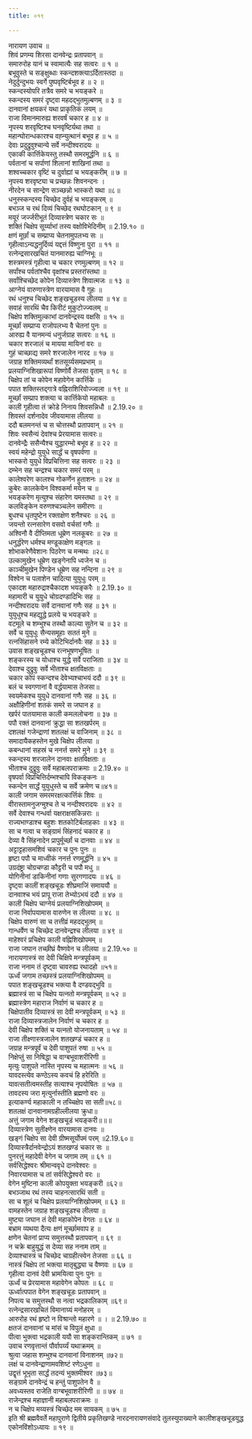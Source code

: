 ```yaml
---
title: ०१९

---
```

नारायण उवाच ॥  
शिवं प्रणम्य शिरसा दानवेन्द्रः प्रतापवान् ॥  
समारुरोह यानं च स्वामात्यैः सह सत्वरः ॥ १ ॥  
बभूवुस्ते च सङ्क्षुब्धाः स्कन्दशक्त्याऽर्दितास्तदा ॥  
नेदुर्दुन्दुभयः स्वर्गे पुष्पवृष्टिर्बभूव ह ॥ २ ॥  
स्कन्दस्योपरि तत्रैव समरे च भयङ्करे ॥  
स्कन्दस्य समरं दृष्ट्वा महदद्भुतमुल्बणम् ॥ ३ ॥  
दानवानां क्षयकरं यथा प्राकृतिकं लयम् ॥  
राजा विमानमारुह्य शरवर्षं चकार ह ॥ ४ ॥  
नृपस्य शरवृष्टिश्च घनवृष्टिर्यथा तथा ॥  
महान्घोरान्धकारश्च वह्न्युत्थानं बभूव ह ॥ ५ ॥  
देवाः प्रदुद्रुवुश्चान्ये सर्वे नन्दीश्वरादयः ॥  
एकाकी कार्त्तिकेयस्तु तस्थौ समरमूर्द्धनि ॥ ६ ॥  
पर्वतानां च सर्पाणां शिलानां शाखिनां तथा ॥  
शश्वच्चकार वृष्टिं च दुर्वाह्यां च भयङ्करीम् ॥ ७ ॥  
नृपस्य शरवृष्ट्या च प्रच्छन्नः शिवनन्दनः ।  
नीरदेन च सान्द्रेण सञ्च्छन्नो भास्करो यथा ॥८॥  
धनुस्स्कन्दस्य चिच्छेद दुर्वहं च भयङ्करम् ॥  
बभञ्ज च रथं दिव्यं चिच्छेद रथघोटकान् ॥ ९ ॥  
मयूरं जर्ज्जरीभूतं दिव्यास्त्रेण चकार सः ॥  
शक्तिं चिक्षेप सूर्य्याभां तस्य वक्षोविभेदिनीम् ॥ 2.19.१० ॥  
क्षणं मूर्छां च सम्प्राप्य चेतनामुपलभ्य सः ॥  
गृहीत्वाऽन्यद्धनुर्दिव्यं यद्दत्तं विष्णुना पुरा ॥ ११ ॥  
रत्नेन्द्रसारखचितं यानमारुह्य चाग्निभूः ॥  
शस्त्रमस्त्रं गृहीत्वा च चकार रणमुल्बणम् ॥ १२ ॥  
सर्पांश्च पर्वतांश्चैव वृक्षांश्च प्रस्तरांस्तथा ॥  
सर्वांश्चिच्छेद कोपेन दिव्यास्त्रेण शिवात्मजः ॥ १३ ॥  
आग्नेयं वारुणास्त्रेण वारयामास वै गुहः ॥  
रथं धनुश्च चिच्छेद शङ्खचूडस्य लीलया ॥ १४ ॥  
सवाहं सारथिं चैव किरीटं मुकुटोज्ज्वलम् ॥  
चिक्षेप शक्तिमुल्काभां दानवेन्द्रस्य वक्षसि ॥ १५ ॥  
मूर्च्छां सम्प्राप्य राजोपलभ्य वै चेतनां पुनः ॥  
आरुह्य वै यानमन्यं धनुर्जग्राह सत्वरः ॥ १६ ॥  
चकार शरजालं च मायया मायिनां वरः ॥  
गुहं चाच्छाद्य समरे शरजालेन नारद ॥ १७ ॥  
जग्राह शक्तिमव्यर्थां शतसूर्य्यसमप्रभाम् ॥  
प्रलयाग्निशिखारूपां विष्णोर्वै तेजसा वृताम् ॥ १८ ॥  
चिक्षेप तां च कोपेन महावेगेन कार्त्तिके ॥  
पपात शक्तिस्तद्गात्रे वह्निराशिरिवोज्ज्वला ॥ १९ ॥  
मूर्च्छां सम्प्राप शक्त्या च कार्त्तिकेयो महाबलः ॥  
काली गृहीत्वा तं क्रोडे निनाय शिवसन्निधौ ॥ 2.19.२० ॥  
शिवस्तं दर्शनादेव जीवयामास लीलया ॥  
ददौ बलमनन्तं च स चोत्तस्थौ प्रतापवान् ॥ २१ ॥  
शिवः स्वसैन्यं देवांश्च प्रेरयामास सत्वरः॥  
दानवेन्द्रैः ससैन्यैश्च युद्धारम्भो बभूव ह ॥ २२ ॥  
स्वयं महेन्द्रो युयुधे सार्द्धं च वृषपर्वणा ॥  
भास्करो युयुधे विप्रचित्तिना सह सत्वरः ॥ २३ ॥  
दम्भेन सह चन्द्रश्च चकार समरं परम् ॥  
कालेश्वरेण कालश्च गोकर्णेन हुताशनः ॥ २४ ॥  
कुबेरः कालकेयेन विश्वकर्मा मयेन च ॥  
भयङ्करेण मृत्युश्च संहारेण यमस्तथा ॥ २९ ॥  
कलविङ्केन वरुणश्चञ्चलेन समीरणः ॥  
बुधश्च धृतपुष्टेन रक्ताक्षेण शनैश्चरः ॥ २६ ॥  
जयन्तो रत्नसारेण वसवो वर्चसां गणैः ॥  
अश्विनौ वै दीप्तिमता धूम्रेण नलकूबरः ॥ २७ ॥  
धनुर्द्धरेण धर्मश्च मण्डूकाक्षेण मङ्गलः ॥  
शोभाकरेणैवेशानः पिठरेण च मन्मथः ॥२८॥  
उल्कामुखेन धूम्रेण खङ्गेनापि ध्वजेन च ॥  
काञ्चीमुखेन पिण्डेन धूम्रेण सह नन्दिना ॥ २९ ॥  
विश्वेन च पलाशेन चादित्या युयुधुः परम् ॥  
एकादश महारुद्राश्चैकादश भयङ्करैः ॥ 2.19.३० ॥  
महामारी च युयुधे चोग्रदण्डादिभिः सह ॥  
नन्दीश्वरादयः सर्वे दानवानां गणैः सह ॥ ३१ ॥  
युयुधुश्च महद्युद्धे प्रलये च भयङ्करे ॥  
वटमूले च शम्भुश्च तस्थौ काल्या सुतेन च ॥ ३२ ॥  
सर्वे च युयुधुः सैन्यसमूहाः सततं मुने ॥  
रत्नसिंहासने रम्ये कोटिभिर्दानवैः सह ॥ ३३ ॥  
उवास शङ्खचूडश्च रत्नभूषणभूषितः ॥  
शङ्करस्य च योधाश्च युद्धे सर्वे पराजिताः ॥ ३४ ॥  
देवाश्च दुद्रुवुः सर्वे भीताश्च क्षतविक्षताः ॥  
चकार कोपं स्कन्दश्च देवेभ्यश्चाभयं ददौ ॥ ३९ ॥  
बलं च स्वगणानां वै वर्द्धयामास तेजसा॥  
स्वयमेकश्च युयुधे दानवानां गणैः सह ॥ ३६ ॥  
अक्षौहिणीनां शतकं समरे स जघान ह ॥  
खर्परं पातयामास काली कमललोचना ॥ ३७ ॥  
पपौ रक्तं दानवानां क्रुद्धा सा शतखर्परम् ॥  
दशलक्षं गजेन्द्राणां शतलक्षं च वाजिनाम् ॥ ३८ ॥  
समादायैकहस्तेन मुखे चिक्षेप लीलया ॥  
कबन्धानां सहस्रं च ननर्त्त समरे मुने ॥ ३९ ॥  
स्कन्दस्य शरजालेन दानवाः क्षतविक्षताः ॥  
भीताश्च दुद्रुवुः सर्वे महाबलपराक्रमाः ॥ 2.19.४० ॥  
वृषपर्वा विप्रचित्तिर्दम्भश्चापि विकङ्कनः ॥  
स्कन्देन सार्द्धं युयुधुस्ते च सर्वे क्रमेण च॥४१॥  
काली जगाम समरमरक्षत्कार्त्तिकं शिवः ॥  
वीरास्तामनुजग्मुश्च ते च नन्दीश्वरादयः ॥ ४२ ॥  
सर्वे देवाश्च गन्धर्वा यक्षराक्षसकिन्नराः ॥  
राज्यभाण्डाश्च बहुशः शतकोटिर्बलाहकाः ॥ ४३ ॥  
सा च गत्वा च सङ्ग्रामं सिंहनादं चकार ह ॥  
देव्या वै सिंहनादेन प्रापुर्मूर्च्छां च दानवाः ॥ ४४ ॥  
अट्टाट्टहासमशिवं चकार च पुनः पुनः ॥  
हृष्टा पपौ च माध्वीकं ननर्त्त रणमूर्द्धनि ॥ ४५ ॥  
उग्रदंष्ट्रा चोग्रचण्डा कौट्टरी च पपौ मधु ॥  
योगिनीनां डाकिनीनां गणाः सुरगणादयः ॥ ४६ ॥  
दृष्ट्वा कालीं शङ्खचूडः शीघ्रमाजिं समाययौ ॥  
दानवाश्च भयं प्रापू राजा तेभ्योऽभयं ददौ ॥ ४७ ॥  
काली चिक्षेप चाग्नेयं प्रलयाग्निशिखोपमम् ॥  
राजा निर्वापयामास वारुणेन स लीलया ॥ ४८ ॥  
चिक्षेप वारुणं सा च तत्तीव्रं महदद्भुतम् ॥  
गान्धर्वेण च चिच्छेद दानवेन्द्रश्च लीलया ॥ ४९ ॥  
माहेश्वरं प्रचिक्षेप काली वह्निशिखोपमम् ॥  
राजा जघान तच्छीघ्रं वैष्णवेन च लीलया ॥ 2.19.५० ॥  
नारायणास्त्रं सा देवी चिक्षिपे मन्त्रपूर्वकम् ॥  
राजा ननाम तं दृष्ट्वा चावरुह्य रथादहो ॥५१॥  
ऊर्ध्वं जगाम तच्छस्त्रं प्रलयाग्निशिखोपमम् ॥  
पपात शङ्खचूडश्च भक्त्या वै दण्डवद्भुवि ॥  
ब्रह्मास्त्रं सा च चिक्षेप यत्नतो मन्त्रपूर्वकम् ॥ ५२ ॥  
ब्रह्मास्त्रेण महाराज निर्वाणं च चकार ह ॥  
चिक्षेपातीव दिव्यास्त्रं सा देवी मन्त्रपूर्वकम् ॥ ५३ ॥  
राजा दिव्यास्त्रजालेन निर्वाणं च चकार ह ॥  
देवी चिक्षेप शक्तिं च यत्नतो योजनायताम् ॥ ५४ ॥  
राजा तीक्ष्णास्त्रजालेन शतखण्डं चकार ह ॥  
जग्राह मन्त्रपूर्वं च देवी पाशुपतं रुषा ॥ ५५ ॥  
निक्षेप्तुं सा निषिद्धा च वाग्बभूवाशरीरिणी ॥  
मृत्युः पाशुपते नास्ति नृपस्य च महात्मनः ॥ ५६ ॥  
यावदस्त्येव कण्ठेऽस्य कवचं हि हरेरिति ॥  
यावत्सतीत्वमस्तीह सत्याश्च नृपयोषितः ॥ ५७ ॥  
तावदस्य जरा मृत्युर्नास्तीति ब्रह्मणो वरः ॥  
इत्याकर्ण्य महाकाली न तच्चिक्षेप सा सती॥५८॥  
शतलक्षं दानवानामग्रहील्लीलया क्रुधा॥  
अत्तुं जगाम वेगेन शङ्खचूडं भयङ्करी॥॥॥  
दिव्यास्त्रेण सुतीक्ष्णेन वारयामास दानवः ॥  
खङ्गं चिक्षेप सा देवी ग्रीष्मसूर्योपमं परम् ॥2.19.६०॥  
दिव्यास्त्रैर्दानवेन्द्रोऽयं शतखण्डं चकार सः ॥  
पुनरत्तुं महादेवी वेगेन च जगाम तम् ॥ ६१ ॥  
सर्वसिद्धेश्वरः श्रीमान्ववृधे दानवेश्वरः ॥  
निवारयामास च तां सर्वसिद्धेश्वरो वरः ॥  
वेगेन मुष्टिना काली कोपयुक्ता भयङ्करी ॥६२॥  
बभञ्जाथ रथं तस्य चाहनत्सारथिं सती ॥  
सा च शूलं च चिक्षेप प्रलयाग्निशिखोपमम् ॥ ६३ ॥  
वामहस्तेन जग्राह शङ्खचूडश्च लीलया ॥  
मुष्ट्या जघान तं देवी महाकोपेन वेगतः ॥ ६४ ॥  
बभ्राम व्यथया दैत्यः क्षणं मूर्च्छामवाप ह ॥  
क्षणेन चेतनां प्राप्य समुत्तस्थौ प्रतापवान् ॥ ६९ ॥  
न चक्रे बाहुयुद्धं स देव्या सह ननाम ताम् ॥  
देव्याश्चास्त्रं च चिच्छेद चाग्रहीत्स्वेन तेजसा ॥ ६६ ॥  
नास्त्रं चिक्षेप तां भक्त्या मातृबुद्ध्या च वैष्णवः ॥ ६७ ॥  
गृहीत्वा दानवं देवी भ्रामयित्वा पुनः पुनः ॥  
ऊर्ध्वं च प्रेरयामास महावेगेन कोपतः ॥ ६८ ॥  
ऊर्ध्वात्पपात वेगेन शङ्खचूडः प्रतापवान् ॥  
निपत्य च समुत्तस्थौ स नत्वा भद्रकालिकाम् ॥६९॥  
रत्नेन्द्रसारखचितं विमानाग्र्यं मनोहरम् ॥  
आरुरोह रथं हृष्टो न विश्रान्तो महारणे ॥ । ॥ 2.19.७० ॥  
क्षतजं दानवानां च मांसं च विपुलं क्षुधा ॥  
पीत्वा भुक्त्वा भद्रकाली ययौ सा शङ्करान्तिकम् ॥ ७१ ॥  
उवाच रणवृत्तान्तं पौर्वापर्य्यं यथाक्रमम् ॥  
श्रुत्वा जहास शम्भुश्च दानवानां विनाशनम् ॥७२॥  
लक्षं च दानवेन्द्राणामवशिष्टं रणेऽधुना ॥  
उद्वृत्तं भूभृता सार्द्धं तदन्यं भुक्तमीश्वर ॥७३॥  
सङ्ग्रामे दानवेन्द्रं च हन्तुं पाशुपतेन वै ॥  
अवध्यस्तव राजेति वाग्बभूवाशरीरिणी ॥ ॥ ७४ ॥  
राजेन्द्रश्च महाज्ञानी महाबलपराक्रमः ॥  
न च चिक्षेप मय्यस्त्रं चिच्छेद मम सायकम् ॥ ७५ ॥  
इति श्री ब्रह्मवैवर्ते महापुराणे द्वितीये प्रकृतिखण्डे नारदनारायणसंवादे तुलस्युपाख्याने कालीशङ्खचूडयुद्ध एकोनविंशोऽध्यायः ॥ १९ ॥
